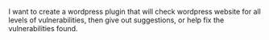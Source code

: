 I want to create a wordpress plugin that will check wordpress website for all levels of vulnerabilities, then give out suggestions, or help fix the vulnerabilities found.


